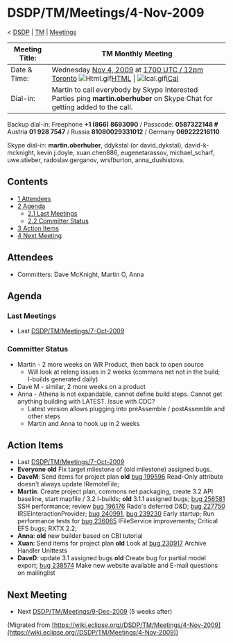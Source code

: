 

DSDP/TM/Meetings/4-Nov-2009
===========================

< [DSDP](/DSDP "DSDP")‎ | [TM](/DSDP/TM "DSDP/TM")‎ | [Meetings](/DSDP/TM/Meetings "DSDP/TM/Meetings")

| Meeting Title: | **TM Monthly Meeting** |
| --- | --- |
| Date & Time: | Wednesday [Nov 4, 2009](/index.php?title=Nov_4,_2009&action=edit&redlink=1 "Nov 4, 2009 (page does not exist)") at [1700 UTC / 12pm Toronto](http://www.timeanddate.com/worldclock/fixedtime.html?month=11&day=4&year=2009&hour=17&min=00&sec=0&p1=0)   ![Html.gif](https://raw.githubusercontent.com/wiki/eclipse-datatools/.github/images/Html.gif)[HTML](http://www.google.com/calendar/embed?src=vn70im36r00qeusu8nme50cils@group.calendar.google.com&ctz=Canada/Toronto) \| ![Ical.gif](https://raw.githubusercontent.com/wiki/eclipse-datatools/.github/images/Ical.gif)[iCal](http://www.google.com/calendar/ical/vn70im36r00qeusu8nme50cils@group.calendar.google.com/public/basic.ics) |
| Dial-in: | Martin to call everybody by Skype   Interested Parties ping **martin.oberhuber** on Skype Chat for getting added to the call. |

Backup dial-in: Freephone **+1 (866) 8693090** / Passcode: **0587322148 #**  
Austria **01 928 7547** / Russia **81080029331012** / Germany **069222216110**

Skype dial-in: **martin.oberhuber**, ddykstal (or david\_dykstal), david-k-mcknight, kevin.j.doyle, xuan.chen886, eugenetarassov, michael\_scharf, uwe.stieber, radoslav.gerganov, wrsfburton, anna_dushistova.  

Contents
--------

*   [1 Attendees](#Attendees)
*   [2 Agenda](#Agenda)
    *   [2.1 Last Meetings](#Last-Meetings)
    *   [2.2 Committer Status](#Committer-Status)
*   [3 Action Items](#Action-Items)
*   [4 Next Meeting](#Next-Meeting)

Attendees
---------

*   Committers: Dave McKnight, Martin O, Anna

Agenda
------

### Last Meetings

*   Last [DSDP/TM/Meetings/7-Oct-2009](/DSDP/TM/Meetings/7-Oct-2009 "DSDP/TM/Meetings/7-Oct-2009")

### Committer Status

*   Martin - 2 more weeks on WR Product, then back to open source
    *   Will look at releng issues in 2 weeks (commons net not in the build; I-builds generated daily)
*   Dave M - similar, 2 more weeks on a product
*   Anna - Athena is not expandable, cannot define build steps. Cannot get anything building with LATEST. Issue with CDC?
    *   Latest version allows plugging into preAssemble / postAssemble and other steps
    *   Martin and Anna to hook up in 2 weeks

  

Action Items
------------

*   Last [DSDP/TM/Meetings/7-Oct-2009](/DSDP/TM/Meetings/7-Oct-2009 "DSDP/TM/Meetings/7-Oct-2009")
*   **Everyone** **old** Fix target milestone of (old milestone) assigned bugs.
*   **DaveM**: Send items for project plan **old** [bug 199596](https://bugs.eclipse.org/bugs/show_bug.cgi?id=199596) Read-Only attribute doesn't always update IRemoteFile;
*   **Martin**: Create project plan, commons net packaging, create 3.2 API baseline, start mapfile / 3.2 I-builds; **old** 3.1.1 assigned bugs; [bug 256581](https://bugs.eclipse.org/bugs/show_bug.cgi?id=256581) SSH performance; review [bug 196176](https://bugs.eclipse.org/bugs/show_bug.cgi?id=196176) Rado's deferred D&D; [bug 227750](https://bugs.eclipse.org/bugs/show_bug.cgi?id=227750) IRSEInteractionProvider; [bug 240991](https://bugs.eclipse.org/bugs/show_bug.cgi?id=240991), [bug 239230](https://bugs.eclipse.org/bugs/show_bug.cgi?id=239230) Early startup; Run performance tests for [bug 236065](https://bugs.eclipse.org/bugs/show_bug.cgi?id=236065) IFileService improvements; Critical EFS bugs; RXTX 2.2;
*   **Anna**: **old** new builder based on CBI tutorial
*   **Xuan**: Send items for project plan **old** Look at [bug 230917](https://bugs.eclipse.org/bugs/show_bug.cgi?id=230917) Archive Handler Unittests
*   **DaveD**: update 3.1 assigned bugs **old** Create bug for partial model export; [bug 238574](https://bugs.eclipse.org/bugs/show_bug.cgi?id=238574) Make new website available and E-mail questions on mailinglist

Next Meeting
------------

*   Next [DSDP/TM/Meetings/9-Dec-2009](/DSDP/TM/Meetings/9-Dec-2009 "DSDP/TM/Meetings/9-Dec-2009") (5 weeks after)


(Migrated from [https://wiki.eclipse.org//DSDP/TM/Meetings/4-Nov-2009](https://wiki.eclipse.org//DSDP/TM/Meetings/4-Nov-2009))